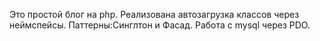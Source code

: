 Это простой блог на php.
Реализована автозагрузка классов через неймспейсы.
Паттерны:Синглтон и Фасад.
Работа c mysql через PDO.